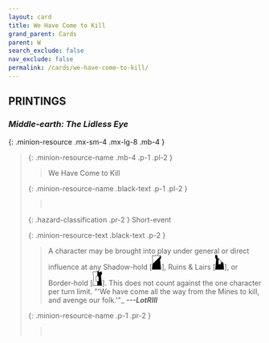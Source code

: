 ```yaml
---
layout: card
title: We Have Come to Kill
grand_parent: Cards
parent: W
search_exclude: false
nav_exclude: false
permalink: /cards/we-have-come-to-kill/
---
```


## PRINTINGS


### _Middle-earth: The Lidless Eye_

{: .minion-resource .mx-sm-4 .mx-lg-8 .mb-4 }
> {: .minion-resource-name .mb-4 .p-1 .pl-2 }
> > <div class="hazard-mp"></div>
> > <div class="card-name">We Have Come to Kill</div>
>
> {: .minion-resource-name .black-text .p-1 .pl-2 }
> > &nbsp;
>
> {: .hazard-classification .pr-2 }
> Short-event
>
> {: .minion-resource-text .black-text .p-2 }
> > A character may be brought into play under general or direct influence at any Shadow-hold \[![](/assets/images/shadow-hold.svg)], Ruins & Lairs \[![](/assets/images/ruinlair.svg)], or Border-hold \[![](/assets/images/border-hold.svg)]. This does not count against the one character per turn limit.   "'We have come all the way from the Mines to kill, and avenge our folk.'"_ ***---LotRIII*** 
> 
> {: .minion-resource-name .p-1 .pr-2 }
> > <div class="card-shield"></div>
> > <div class="card-corruption-white">&nbsp;</div>
